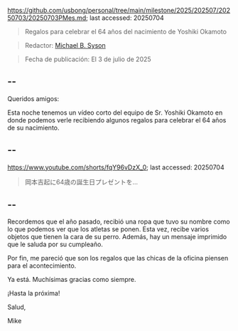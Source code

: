 https://github.com/usbong/personal/tree/main/milestone/2025/202507/20250703/20250703PMes.md; last accessed: 20250704

> Regalos para celebrar el 64 años del nacimiento de Yoshiki Okamoto

> Redactor: [Michael B. Syson](https://www.linkedin.com/in/michaelsyson/)

> Fecha de publicación: El 3 de julio de 2025

## --

Queridos amigos:

Esta noche tenemos un vídeo corto del equipo de Sr. Yoshiki Okamoto en donde podemos verle recibiendo algunos regalos para celebrar el 64 años de su nacimiento.

## --

https://www.youtube.com/shorts/fqY96vDzX_0; last accessed: 20250704

> 岡本吉起に64歳の誕生日プレゼントを...

## --

Recordemos que el año pasado, recibió una ropa que tuvo su nombre como lo que podemos ver que los atletas se ponen. Esta vez, recibe varios objetos que tienen la cara de su perro. Además, hay un mensaje imprimido que le saluda por su cumpleaño.

Por fin, me pareció que son los regalos que las chicas de la oficina piensen para el acontecimiento. 

Ya está. Muchísimas gracias como siempre.

¡Hasta la próxima!

Salud,

Mike
